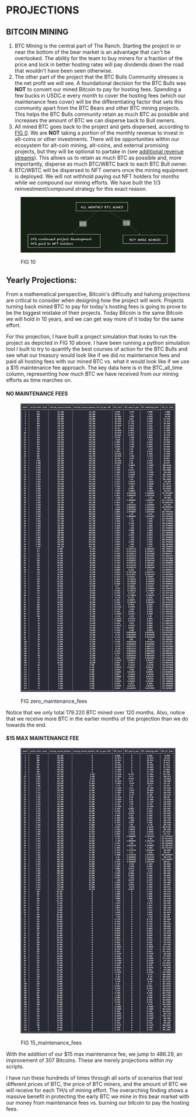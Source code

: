 # PROJECTIONS

## BITCOIN MINING&#x20;

1. BTC Mining is the central part of The Ranch. Starting the project in or near the bottom of the bear market is an advantage that can't be overlooked.  The ability for the team to buy miners for a fraction of the price and lock in better hosting rates will pay dividends down the road that wouldn't have been seen otherwise.
2. The other part of the project that the BTC Bulls Community stresses is the net profit we will see. A foundational decision for the BTC Bulls was **NOT** to convert our mined Bitcoin to pay for hosting fees. Spending a few bucks in USDC.e every month to cover the hosting fees (which our maintenance fees cover) will be the differentiating factor that sets this community apart from the BTC Bears and other BTC mining projects. This helps the BTC Bulls community retain as much BTC as possible and increases the amount of BTC we can disperse back to Bull owners. &#x20;
3. All mined BTC goes back to the project and gets dispersed, according to [FIG 0](./#monthly-btc-mining-rewards). We are **NOT** taking a portion of the monthly revenue to invest in alt-coins or other investments. There will be opportunities within our ecosystem for alt-coin mining, alt-coins, and external promising projects, but they will be optional to partake in (see [additional revenue streams](./#additional-revenue-streams)). This allows us to retain as much BTC as possible and, more importantly, disperse as much BTC/WBTC back to each BTC Bull owner.&#x20;
4. BTC/WBTC will be dispersed to NFT owners once the mining equipment is deployed. We will not withhold paying out NFT holders for months while we compound our mining efforts. We have built the 1/3 reinvestment/compound strategy for this exact reason.&#x20;

<figure><img src="../../../.gitbook/assets/image (5) (3).png" alt=""><figcaption><p>FIG 10</p></figcaption></figure>



## Yearly Projections:&#x20;

From a mathematical perspective, Bitcoin's difficulty and halving projections are critical to consider when designing how the project will work. Projects turning back mined BTC to pay for today's hosting fees is going to prove to be the biggest mistake of their projects.  Today Bitcoin is the same Bitcoin we will hold in 10 years, and we can get way more of it today for the same effort.&#x20;

For this projection, I have built a project simulation that looks to run the project as depicted in FIG 10 above. I have been running a python simulation tool I built to try to quantify the best courses of action for the BTC Bulls and see what our treasury would look like if we did no maintenance fees and paid all hosting fees with our mined BTC vs. what it would look like if we use a $15 maintenance fee approach. The key data here is in the BTC\_all\_time column, representing how much BTC we have received from our mining efforts as time marches on.&#x20;

#### NO MAINTENANCE FEES&#x20;

<figure><img src="../../../.gitbook/assets/image (2) (4).png" alt=""><figcaption><p>FIG zero_maintenance_fees</p></figcaption></figure>

Notice that we only total 179.220 BTC mined over 120 months. Also, notice that we receive more BTC in the earlier months of the projection than we do towards the end. &#x20;



#### $15 MAX MAINTENANCE FEE

<figure><img src="../../../.gitbook/assets/image (2) (4) (1).png" alt=""><figcaption><p>FIG 15_maintenance_fees</p></figcaption></figure>

With the addition of our $15 max maintenance fee, we jump to 486.29, an improvement of 307 Bitcoins. These are merely projections within my scripts.&#x20;

I have run these hundreds of times through all sorts of scenarios that test different prices of BTC, the price of BTC miners, and the amount of BTC we will receive for each TH/s of mining effort. The overarching finding shows a massive benefit in protecting the early BTC we mine in this bear market with our money from maintenance fees vs. burning our bitcoin to pay the hosting fees. &#x20;
